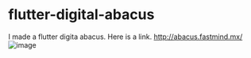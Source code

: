 # flutter-digital-abacus
I made a flutter digita abacus.
Here is a link.
http://abacus.fastmind.mx/
![image](https://user-images.githubusercontent.com/54272208/235609729-be8207b2-0f1c-46b3-8120-2590518744a6.png)
